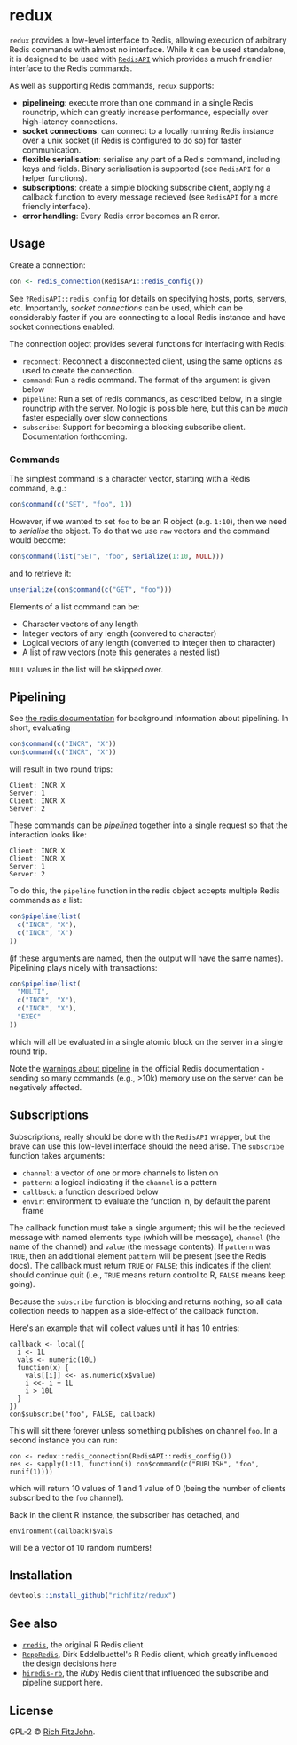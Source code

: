 # redux

`redux` provides a low-level interface to Redis, allowing execution of arbitrary Redis commands with almost no interface.  While it can be used standalone, it is designed to be used with [`RedisAPI`](https://github.com/ropensci/RedisAPI) which provides a much friendlier interface to the Redis commands.

As well as supporting Redis commands, `redux` supports:

* **pipelineing**: execute more than one command in a single Redis roundtrip, which can greatly increase performance, especially over high-latency connections.
* **socket connections**: can connect to a locally running Redis instance over a unix socket (if Redis is configured to do so) for faster communication.
* **flexible serialisation**: serialise any part of a Redis command, including keys and fields.  Binary serialisation is supported (see `RedisAPI` for a helper functions).
* **subscriptions**: create a simple blocking subscribe client, applying a callback function to every message recieved (see `RedisAPI` for a more friendly interface).
* **error handling**: Every Redis error becomes an  R error.

## Usage

Create a connection:

```r
con <- redis_connection(RedisAPI::redis_config())
```

See `?RedisAPI::redis_config` for details on specifying hosts, ports, servers, etc.  Importantly, _socket connections_ can be used, which can be considerably faster if you are connecting to a local Redis instance and have socket connections enabled.

The connection object provides several functions for interfacing with Redis:

* `reconnect`: Reconnect a disconnected client, using the same options as used to create the connection.
* `command`: Run a redis command.  The format of the argument is given below
* `pipeline`: Run a set of redis commands, as described below, in a single roundtrip with the server.  No logic is possible here, but this can be *much* faster especially over slow connections
* `subscribe`: Support for becoming a blocking subscribe client.  Documentation forthcoming.

### Commands

The simplest command is a character vector, starting with a Redis command, e.g.:

```r
con$command(c("SET", "foo", 1))
```

However, if we wanted to set `foo` to be an R object (e.g. `1:10`), then we need to *serialise* the object.  To do that we use `raw` vectors and the command would become:

```r
con$command(list("SET", "foo", serialize(1:10, NULL)))
```

and to retrieve it:

```r
unserialize(con$command(c("GET", "foo")))
```

Elements of a list command can be:

* Character vectors of any length
* Integer vectors of any length (convered to character)
* Logical vectors of any length (converted to integer then to character)
* A list of raw vectors (note this generates a nested list)

`NULL` values in the list will be skipped over.

## Pipelining

See [the redis documentation](redis.io/topics/pipelining) for background information about pipelining.  In short, evaluating

```r
con$command(c("INCR", "X"))
con$command(c("INCR", "X"))
```

will result in two round trips:

```
Client: INCR X
Server: 1
Client: INCR X
Server: 2
```

These commands can be *pipelined* together into a single request so that the interaction looks like:

```
Client: INCR X
Client: INCR X
Server: 1
Server: 2
```

To do this, the `pipeline` function in the redis object accepts multiple Redis commands as a list:

```r
con$pipeline(list(
  c("INCR", "X"),
  c("INCR", "X")
))
```

(if these arguments are named, then the output will have the same names).  Pipelining plays nicely with transactions:

```r
con$pipeline(list(
  "MULTI",
  c("INCR", "X"),
  c("INCR", "X"),
  "EXEC"
))
```

which will all be evaluated in a single atomic block on the server in a single round trip.

Note the [warnings about pipeline](http://redis.io/topics/pipelining#redis-pipelining) in the official  Redis documentation - sending so many commands (e.g., >10k) memory use on the server can be negatively affected.

## Subscriptions

Subscriptions, really should be done with the `RedisAPI` wrapper, but the brave can use this low-level interface should the need arise.  The `subscribe` function takes arguments:

* `channel`: a vector of one or more channels to listen on
* `pattern`: a logical indicating if the `channel` is a pattern
* `callback`: a function described below
* `envir`: environment to evaluate the function in, by default the parent frame

The callback function must take a single argument; this will be the recieved message with named elements `type` (which will be message), `channel` (the name of the channel) and `value` (the message contents).  If `pattern` was `TRUE`, then an additional element `pattern` will be present (see the Redis docs).  The callback must return `TRUE` or `FALSE`; this indicates if the client should continue quit (i.e., `TRUE` means return control to R, `FALSE` means keep going).

Because the `subscribe` function is blocking and returns nothing, so all data collection needs to happen as a side-effect of the callback function.

Here's an example that will collect values until it has 10 entries:

```
callback <- local({
  i <- 1L
  vals <- numeric(10L)
  function(x) {
    vals[[i]] <<- as.numeric(x$value)
    i <<- i + 1L
    i > 10L
  }
})
con$subscribe("foo", FALSE, callback)
```

This will sit there forever unless something publishes on channel `foo`.  In a second instance you can run:

```
con <- redux::redis_connection(RedisAPI::redis_config())
res <- sapply(1:11, function(i) con$command(c("PUBLISH", "foo", runif(1))))
```

which will return 10 values of 1 and 1 value of 0 (being the number of clients subscribed to the `foo` channel).

Back in the client R instance, the subscriber has detached, and

```
environment(callback)$vals
```

will be a vector of 10 random numbers!

## Installation

```r
devtools::install_github("richfitz/redux")
```

## See also

* [`rredis`](https://cran.r-project.org/web/packages/rredis/index.html), the original R Redis client
* [`RcppRedis`](https://github.com/eddelbuettel/rcppredis), Dirk Eddelbuettel's R Redis client, which greatly influenced the design decisions here
* [`hiredis-rb`](https://github.com/redis/hiredis-rb), the _Ruby_ Redis client that influenced the subscribe and pipeline support here.

## License

GPL-2 © [Rich FitzJohn](https://github.com/richfitz/redux).
